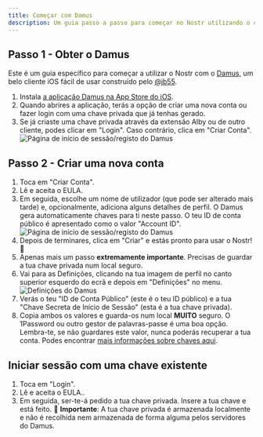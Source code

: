 ```yaml
---
title: Começar com Damus
description: Um guia passo a passo para começar no Nostr utilizando o cliente iOS Damus.
---
```


## Passo 1 - Obter o Damus

Este é um guia específico para começar a utilizar o Nostr com o [Damus](https://damus.io/), um belo cliente iOS fácil de usar construído pelo [@jb55](https://snort.social/p/npub1xtscya34g58tk0z605fvr788k263gsu6cy9x0mhnm87echrgufzsevkk5s).

1. Instala [a aplicação Damus na App Store do iOS](https://apps.apple.com/app/damus/id1628663131).
2. Quando abrires a aplicação, terás a opção de criar uma nova conta ou fazer login com uma chave privada que já tenhas gerado.
3. Se já criaste uma chave privada através da extensão Alby ou de outro cliente, podes clicar em "Login". Caso contrário, clica em "Criar Conta".
   ![Página de início de sessão/registo do Damus](/images/damus-login.webp)

## Passo 2 - Criar uma nova conta

1. Toca em "Criar Conta".
2. Lê e aceita o EULA.
3. Em seguida, escolhe um nome de utilizador (que pode ser alterado mais tarde) e, opcionalmente, adiciona alguns detalhes de perfil. O Damus gera automaticamente chaves para ti neste passo. O teu ID de conta público é apresentado como o valor "Account ID".  ![Página de início de sessão/registo do Damus](/images/damus-signup.webp)
4. Depois de terminares, clica em "Criar" e estás pronto para usar o Nostr! 🤙
5. Apenas mais um passo **extremamente importante**. Precisas de guardar a tua chave privada num local seguro.
6. Vai para as Definições, clicando na tua imagem de perfil no canto superior esquerdo do ecrã e depois em "Definições" no menu.  ![Definições do Damus](/images/damus-settings.webp)
7. Verás o teu "ID de Conta Público" (este é o teu ID público) e a tua "Chave Secreta de Início de Sessão" (esta é a tua chave privada).
8. Copia ambos os valores e guarda-os num local **MUITO** seguro. O 1Password ou outro gestor de palavras-passe é uma boa opção. Lembra-te, se não guardares este valor, nunca poderás recuperar a tua conta. Podes encontrar [mais informações sobre chaves aqui](/pt/get-started#entender-as-chaves).

## Iniciar sessão com uma chave existente

1. Toca em "Login".
2. Lê e aceita o EULA..
3. Em seguida, ser-te-á pedido a tua chave privada. Insere a tua chave e está feito. 🤙 **Importante**: A tua chave privada é armazenada localmente e não é recolhida nem armazenada de forma alguma pelos servidores do Damus.